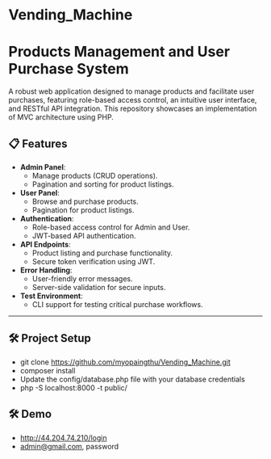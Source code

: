 # Vending_Machine
# Products Management and User Purchase System

A robust web application designed to manage products and facilitate user purchases, featuring role-based access control, an intuitive user interface, and RESTful API integration. This repository showcases an implementation of MVC architecture using PHP.

## 📋 Features

- **Admin Panel**:
  - Manage products (CRUD operations).
  - Pagination and sorting for product listings.
- **User Panel**:
  - Browse and purchase products.
  - Pagination for product listings.
- **Authentication**:
  - Role-based access control for Admin and User.
  - JWT-based API authentication.
- **API Endpoints**:
  - Product listing and purchase functionality.
  - Secure token verification using JWT.
- **Error Handling**:
  - User-friendly error messages.
  - Server-side validation for secure inputs.
- **Test Environment**:
  - CLI support for testing critical purchase workflows.

---

## 🛠️ Project Setup
  - git clone https://github.com/myopaingthu/Vending_Machine.git
  - composer install
  - Update the config/database.php file with your database credentials
  - php -S localhost:8000 -t public/

## 🛠️ Demo
  - http://44.204.74.210/login
  - admin@gmail.com, password

